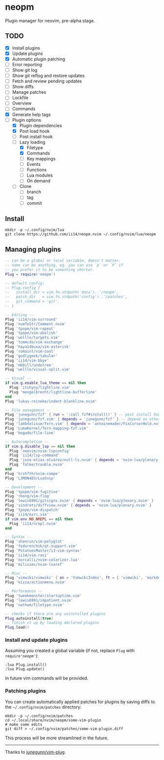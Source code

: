 # neopm

Plugin manager for neovim, pre-alpha stage.

## TODO

- [X] Install plugins
- [X] Update plugins
- [X] Automatic plugin patching
- [ ] Error reporting
- [ ] Show git log
- [ ] Show git reflog and restore updates
- [ ] Fetch and review pending updates
- [ ] Show diffs
- [ ] Manage patches
- [ ] Lockfile
- [ ] Overview
- [ ] Commands
- [X] Generate help tags
- [ ] Plugin options
  - [X] Plugin dependencies
  - [X] Post load hook
  - [ ] Post install hook
  - [ ] Lazy loading
    - [X] Filetype
    - [X] Commands
    - [ ] Key mappings
    - [ ] Events
    - [ ] Functions
    - [ ] Lua modules
    - [ ] On demand
  - [ ] Clone
    - [ ] branch
    - [ ] tag
    - [ ] commit

## Install

```
mkdir -p ~/.config/nvim/lua
git clone https://github.com/ii14/neopm.nvim ~/.config/nvim/lua/neopm
```

## Managing plugins

```lua
-- can be a global or local variable, doesn't matter.
-- name can be anything, eg. you can use `p` or `P` if
-- you prefer it to be something shorter.
Plug = require('neopm')

-- default config:
-- Plug.config {
--   install_dir = vim.fn.stdpath('data')..'/neopm',
--   patch_dir   = vim.fn.stdpath('config')..'/patches',
--   git_command = 'git',
-- }

-- Editing --
Plug 'ii14/vim-surround'
Plug 'numToStr/Comment.nvim'
Plug 'tpope/vim-repeat'
Plug 'tpope/vim-abolish'
Plug 'wellle/targets.vim'
Plug 'tommcdo/vim-exchange'
Plug 'haya14busa/vim-asterisk'
Plug 'romainl/vim-cool'
Plug 'godlygeek/tabular'
Plug 'ii14/vim-bbye'
Plug 'mbbill/undotree'
Plug 'wellle/visual-split.vim'

-- Visual --
if vim.g.enable_lua_theme == nil then
  Plug 'itchyny/lightline.vim'
  Plug 'mengelbrecht/lightline-bufferline'
end
Plug 'lukas-reineke/indent-blankline.nvim'

-- File management --
Plug 'junegunn/fzf' { run = ':call fzf#install()' } -- post install hook, not implemented
Plug 'junegunn/fzf.vim' { depends = 'junegunn/fzf' } -- depend on other plugin
Plug 'lambdalisue/fern.vim' { depends = 'antoinemadec/FixCursorHold.nvim' }
Plug 'LumaKernel/fern-mapping-fzf.vim'
Plug 'bogado/file-line'

-- Autocompletion --
if vim.g.disable_lsp == nil then
  Plug 'neovim/nvim-lspconfig'
  Plug 'ii14/lsp-command'
  Plug 'jose-elias-alvarez/null-ls.nvim' { depends = 'nvim-lua/plenary.nvim' }
  Plug 'folke/trouble.nvim'
end
Plug 'hrsh7th/nvim-compe'
Plug 'L3MON4D3/LuaSnip'

-- Development --
Plug 'tpope/vim-fugitive'
Plug 'rbong/vim-flog'
Plug 'lewis6991/gitsigns.nvim' { depends = 'nvim-lua/plenary.nvim' }
Plug 'sindrets/diffview.nvim' { depends = 'nvim-lua/plenary.nvim' }
Plug 'tpope/vim-dispatch'
Plug 'ii14/exrc.vim'
if vim.env.NO_NREPL == nil then
  Plug 'ii14/nrepl.nvim'
end

-- Syntax --
Plug 'sheerun/vim-polyglot'
Plug 'fedorenchik/qt-support.vim'
Plug 'PotatoesMaster/i3-vim-syntax'
Plug 'ii14/vim-rasi'
Plug 'norcalli/nvim-colorizer.lua'
Plug 'milisims/nvim-luaref'

-- Misc --
Plug 'vimwiki/vimwiki' { on = 'VimwikiIndex', ft = { 'vimwiki', 'markdown' } }
Plug 'kizza/actionmenu.nvim'

-- Performance --
Plug 'tweekmonster/startuptime.vim'
Plug 'lewis6991/impatient.nvim'
Plug 'nathom/filetype.nvim'

-- checks if there are any uninstalled plugins
Plug.autoinstall(true)
-- finish it up by loading declared plugins
Plug.load()
```

### Install and update plugins

Assuming you created a global variable (if not, replace `Plug` with `require'neopm'`):

```
:lua Plug.install()
:lua Plug.update()
```

In future vim commands will be provided.

### Patching plugins

You can create automatically applied patches for plugins by saving diffs
to the `~/.config/nvim/patches` directory:

```
mkdir -p ~/.config/nvim/patches
cd ~/.local/share/nvim/neopm/some-vim-plugin
# make some edits
git diff > ~/.config/nvim/patches/some-vim-plugin.diff
```

This process will be more streamlined in the future.

---

Thanks to [junegunn/vim-plug](https://github.com/junegunn/vim-plug).
